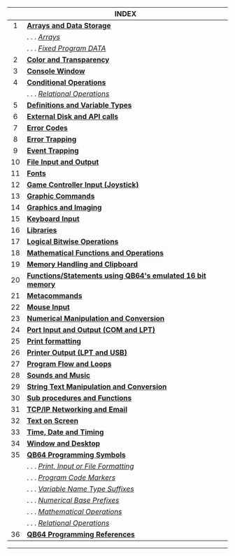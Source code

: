 | | INDEX | 
|:----:|--|
| 1| [**Arrays and Data Storage**](Keyword-Reference---By-Usage#arrays-and-data-storage) |
| | . . . [_Arrays_](Keyword-Reference---By-Usage#arrays)
| | . . . [_Fixed Program DATA_](Keyword-Reference---By-Usage#fixed-program-data)
| 2| [**Color and Transparency**](Keyword-Reference---By-Usage#color-and-transparency) |
| 3| [**Console Window**](Keyword-Reference---By-Usage#console-window) |
| 4| [**Conditional Operations**](Keyword-Reference---By-Usage/#conditional-operations) |
| | . . . [_Relational Operations_](Keyword-Reference---By-Usage#relational-operations) |
| 5| [**Definitions and Variable Types**](Keyword-Reference---By-Usage#definitions-and-variable-types) | 
| 6| [**External Disk and API calls**](Keyword-Reference---By-Usage#external-disk-and-api-calls) | 
| 7| [**Error Codes**](Keyword-Reference---By-Usage#error-codes) | 
| 8| [**Error Trapping**](Keyword-Reference---By-Usage#error-trapping) | 
| 9| [**Event Trapping**](Keyword-Reference---By-Usage#event-trapping) | 
| 10| [**File Input and Output**](Keyword-Reference---By-Usage#file-input-and-output)
| 11| [**Fonts**](Keyword-Reference---By-Usage#fonts)
| 12| [**Game Controller Input (Joystick)**](Keyword-Reference---By-Usage#game-controller-input-joystick)
| 13| [**Graphic Commands**](Keyword-Reference---By-Usage#graphic-commands)
| 14| [**Graphics and Imaging**](Keyword-Reference---By-Usage#graphics-and-imaging)
| 15| [**Keyboard Input**](Keyword-Reference---By-Usage#keyboard-input)
| 16| [**Libraries**](Keyword-Reference---By-Usage#libraries)
| 17| [**Logical Bitwise Operations**](Keyword-Reference---By-Usage#logical-bitwise-operations)
| 18| [**Mathematical Functions and Operations**](Keyword-Reference---By-Usage#mathematical-functions-and-operations)
| 19| [**Memory Handling and Clipboard**](Keyword-Reference---By-Usage#memory-handling-and-clipboard)
| 20| [**Functions/Statements using QB64's emulated 16 bit memory**](Keyword-Reference---By-Usage#functions-and-statements-using-qb64s-emulated-16-bit-memory)
| 21| [**Metacommands**](Keyword-Reference---By-Usage#metacommands)
| 22| [**Mouse Input**](Keyword-Reference---By-Usage#mouse-input)
| 23| [**Numerical Manipulation and Conversion**](Keyword-Reference---By-Usage#numerical-manipulation-and-conversion)
| 24| [**Port Input and Output (COM and LPT)**](Keyword-Reference---By-Usage#port-input-and-output-com-and-lpt)
| 25| [**Print formatting**](Keyword-Reference---By-Usage#print-formatting)
| 26| [**Printer Output (LPT and USB)**](Keyword-Reference---By-Usage#printer-output-lpt-and-usb)
| 27| [**Program Flow and Loops**](Keyword-Reference---By-Usage#program-flow-and-loops)
| 28| [**Sounds and Music**](Keyword-Reference---By-Usage#sounds-and-music)
| 29| [**String Text Manipulation and Conversion**](Keyword-Reference---By-Usage#string-text-manipulation-and-conversion)
| 30| [**Sub procedures and Functions**](Keyword-Reference---By-Usage#sub-procedures-and-functions)
| 31| [**TCP/IP Networking and Email**](Keyword-Reference---By-Usage#tcpip-networking-and-email)
| 32| [**Text on Screen**](Keyword-Reference---By-Usage#text-on-screen)
| 33| [**Time, Date and Timing**](Keyword-Reference---By-Usage#time-date-and-timing)
| 34| [**Window and Desktop**](Keyword-Reference---By-Usage#window-and-desktop)
| 35| [**QB64 Programming Symbols**](Keyword-Reference---By-Usage#qb64-programming-symbols)
| | . . . [_Print, Input or File Formatting_](Keyword-Reference---By-Usage#print-input-or-file-formatting)
| | . . .  [_Program Code Markers_](Keyword-Reference---By-Usage#program-code-markers)
| | . . . [_Variable Name Type Suffixes_](Keyword-Reference---By-Usage#variable-name-type-suffixes)
| | . . .  [_Numerical Base Prefixes_](Keyword-Reference---By-Usage#numerical-base-prefixes)
| | . . . [_Mathematical Operations_](Keyword-Reference---By-Usage/Mathematical-Operations)
| | . . . [_Relational Operations_](Keyword-Reference---By-Usage/Relational-Operations)
| 36| [**QB64 Programming References**](Keyword-Reference---By-Usage#qb64-programming-references)

***
